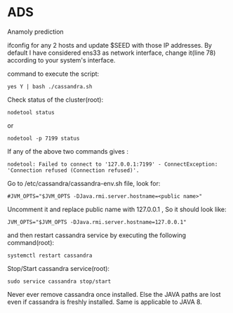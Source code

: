 # ADS
Anamoly prediction

ifconfig for any 2 hosts and update $SEED with those IP addresses. By default I have considered ens33 as network interface, change it(line 78) according to your system's interface.

command to execute the script:

    yes Y | bash ./cassandra.sh
Check status of the cluster(root):

    nodetool status
    
or

    nodetool -p 7199 status

If any of the above two commands gives :
    
    nodetool: Failed to connect to '127.0.0.1:7199' - ConnectException: 'Connection refused (Connection refused)'.

Go to /etc/cassandra/cassandra-env.sh file, look for:
    
    #JVM_OPTS="$JVM_OPTS -DJava.rmi.server.hostname=<public name>"

Uncomment it and replace public name with 127.0.0.1 , So it should look like:

    JVM_OPTS="$JVM_OPTS -DJava.rmi.server.hostname=127.0.0.1"

and then restart cassandra service by executing the following command(root):

    systemctl restart cassandra



Stop/Start cassandra service(root):
    
    sudo service cassandra stop/start

Never ever remove cassandra once installed. Else the JAVA paths are lost even if cassandra is freshly installed. Same is applicable to JAVA 8.
